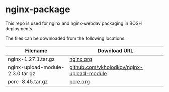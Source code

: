 nginx-package
============
This repo is used for nginx and nginx-webdav packaging in BOSH deployments.

The files can be downloaded from the following locations:

| Filename                         | Download URL                                                                                                      |
|----------------------------------|-------------------------------------------------------------------------------------------------------------------|
| nginx-1.27.1.tar.gz              | [nginx.org](http://nginx.org/download/nginx-1.27.1.tar.gz)                                                        |
| nginx-upload-module-2.3.0.tar.gz | [github.com/vkholodkov/nginx-upload-module](https://github.com/fdintino/nginx-upload-module/archive/2.3.0.tar.gz) 
| pcre-8.45.tar.gz                 | [pcre.org](ftp://ftp.csx.cam.ac.uk/pub/software/programming/pcre/pcre-8.45.tar.gz)                                |
